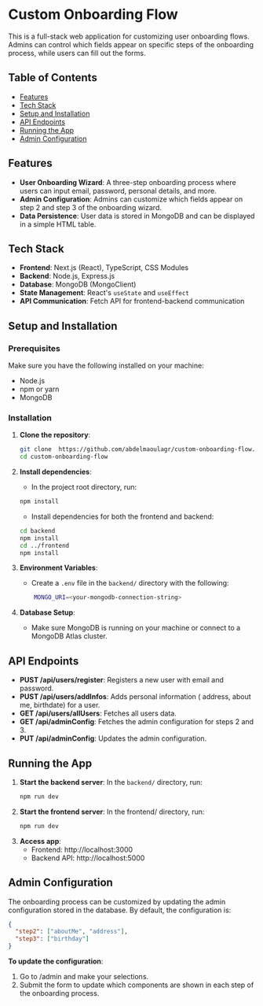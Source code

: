 # Custom Onboarding Flow

This is a full-stack web application for customizing user onboarding flows. Admins can control which fields appear on specific steps of the onboarding process, while users can fill out the forms.

## Table of Contents
- [Features](#features)
- [Tech Stack](#tech-stack)
- [Setup and Installation](#setup-and-installation)
- [API Endpoints](#api-endpoints)
- [Running the App](#running-the-app)
- [Admin Configuration](#admin-configuration)

## Features

- **User Onboarding Wizard**: A three-step onboarding process where users can input email, password, personal details, and more.
- **Admin Configuration**: Admins can customize which fields appear on step 2 and step 3 of the onboarding wizard.
- **Data Persistence**: User data is stored in MongoDB and can be displayed in a simple HTML table.


## Tech Stack

- **Frontend**: Next.js (React), TypeScript, CSS Modules
- **Backend**: Node.js, Express.js
- **Database**: MongoDB (MongoClient)
- **State Management**: React's `useState` and `useEffect`
- **API Communication**: Fetch API for frontend-backend communication

## Setup and Installation

### Prerequisites

Make sure you have the following installed on your machine:
- Node.js
- npm or yarn
- MongoDB

### Installation

1. **Clone the repository**:
   ```bash
   git clone  https://github.com/abdelmaoulagr/custom-onboarding-flow.git 
   cd custom-onboarding-flow

2. **Install dependencies**:
    - In the project root directory, run:
    ```bash
    npm install
    ```
    - Install dependencies for both the frontend and backend:
    ```bash
    cd backend
    npm install
    cd ../frontend
    npm install
    ```
3. **Environment Variables**:
    - Create a `.env` file in the `backend/` directory with the following:

    ```bash
        MONGO_URI=<your-mongodb-connection-string>
    ```
4. **Database Setup**:
    - Make sure MongoDB is running on your machine or connect to a MongoDB Atlas cluster.

## API Endpoints

- **PUST /api/users/register**: Registers a new user with email and password.
- **PUST /api/users/addInfos**: Adds personal information ( address, about me, birthdate) for a user.
- **GET /api/users/allUsers**: Fetches all users data.
- **GET /api/adminConfig**: Fetches the admin configuration for steps 2 and 3.
- **PUT /api/adminConfig**: Updates the admin configuration.


## Running the App

1. **Start the backend server**: In the `backend/` directory, run:
    ```bash 
    npm run dev
    ```
2. **Start the frontend server**: In the frontend/ directory, run:
    ```bash 
    npm run dev
    ``` 
3. **Access app**:
    - Frontend: http://localhost:3000
    - Backend API: http://localhost:5000

## Admin Configuration

The onboarding process can be customized by updating the admin configuration stored in the database. By default, the configuration is:
```json
{
  "step2": ["aboutMe", "address"],
  "step3": ["birthday"]
}
```

**To update the configuration**:
1. Go to /admin and make your selections.
2. Submit the form to update which components are shown in each step of the onboarding process.